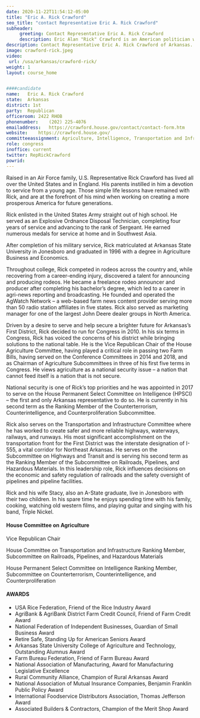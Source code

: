 ```yaml
---
date: 2020-11-22T11:54:12-05:00
title: "Eric A. Rick Crawford"
seo_title: "contact Representative Eric A. Rick Crawford"
subheader:
     greeting: Contact Representative Eric A. Rick Crawford 
     description: Eric Alan "Rick" Crawford is an American politician who has been the U.S. Representative for Arkansas's 1st congressional district since 2011. He is a member of the Republican Party. Before he was elected to Congress, Crawford was a radio announcer, businessman, and U.S. Army soldier.
description: Contact Representative Eric A. Rick Crawford of Arkansas. Contact information for Eric A. Rick Crawford includes email address, phone number, and mailing address.
image: crawford-rick.jpeg
video: 
 url: /usa/arkansas/crawford-rick/
weight: 1
layout: course_home


####candidate
name:	Eric A. Rick Crawford
state:	Arkansas
district: 1st
party:	Republican
officeroom:	2422 RHOB
phonenumber:	(202) 225-4076
emailaddress:	https://crawford.house.gov/contact/contact-form.htm
website:	https://crawford.house.gov/
committeeassignment: Agriculture, Intelligence, Transportation and Infrastructure
role: congress
inoffice: current
twitter: RepRickCrawford
powrid: 
---
```


Raised in an Air Force family, U.S. Representative Rick Crawford has lived all over the United States and in England. His parents instilled in him a devotion to service from a young age. Those simple life lessons have remained with Rick, and are at the forefront of his mind when working on creating a more prosperous America for future generations. 

Rick enlisted in the United States Army straight out of high school. He served as an Explosive Ordnance Disposal Technician, completing four years of service and advancing to the rank of Sergeant. He earned numerous medals for service at home and in Southwest Asia.

After completion of his military service, Rick matriculated at Arkansas State University in Jonesboro and graduated in 1996 with a degree in Agriculture Business and Economics.

Throughout college, Rick competed in rodeos across the country and, while recovering from a career-ending injury, discovered a talent for announcing and producing rodeos. He became a freelance rodeo announcer and producer after completing his bachelor’s degree, which led to a career in agri-news reporting and broadcasting. He founded and operated the AgWatch Network – a web-based farm news content provider serving more than 50 radio station affiliates in five states. Rick also served as marketing manager for one of the largest John Deere dealer groups in North America. 

Driven by a desire to serve and help secure a brighter future for Arkansas’s First District, Rick decided to run for Congress in 2010. In his six terms in Congress, Rick has voiced the concerns of his district while bringing solutions to the national table. He is the Vice Republican Chair of the House Agriculture Committee, having played a critical role in passing two Farm Bills, having served on the Conference Committees in 2014 and 2018, and as Chairman of Agriculture Subcommittees in three of his first five terms in Congress. He views agriculture as a national security issue – a nation that cannot feed itself is a nation that is not secure. 

National security is one of Rick’s top priorities and he was appointed in 2017 to serve on the House Permanent Select Committee on Intelligence (HPSCI) – the first and only Arkansas representative to do so. He is currently in his second term as the Ranking Member of the Counterterrorism, Counterintelligence, and Counterproliferation Subcommittee.

Rick also serves on the Transportation and Infrastructure Committee where he has worked to create safer and more reliable highways, waterways, railways, and runways. His most significant accomplishment on the transportation front for the First District was the interstate designation of I-555, a vital corridor for Northeast Arkansas. He serves on the Subcommittee on Highways and Transit and is serving his second term as the Ranking Member of the Subcommittee on Railroads, Pipelines, and Hazardous Materials. In this leadership role, Rick influences decisions on the economic and safety regulation of railroads and the safety oversight of pipelines and pipeline facilities.

Rick and his wife Stacy, also an A-State graduate, live in Jonesboro with their two children. In his spare time he enjoys spending time with his family, cooking, watching old western films, and playing guitar and singing with his band, Triple Nickel.

#### House Committee on Agriculture
Vice Republican Chair

House Committee on Transportation and Infrastructure
Ranking Member, Subcommittee on Railroads, Pipelines, and Hazardous Materials

House Permanent Select Committee on Intelligence
Ranking Member, Subcommittee on Counterterrorism, Counterintelligence, and Counterproliferation

#### AWARDS
- USA Rice Federation, Friend of the Rice Industry Award
- AgriBank & AgriBank District Farm Credit Council, Friend of Farm Credit Award
- National Federation of Independent Businesses, Guardian of Small Business Award
- Retire Safe, Standing Up for American Seniors Award
- Arkansas State University College of Agriculture and Technology, Outstanding Alumnus Award
- Farm Bureau Federation, Friend of Farm Bureau Award
- National Association of Manufacturing, Award for Manufacturing Legislative Excellence
- Rural Community Alliance, Champion of Rural Arkansas Award
- National Association of Mutual Insurance Companies, Benjamin Franklin Public Policy Award
- International Foodservice Distributors Association, Thomas Jefferson Award
- Associated Builders & Contractors, Champion of the Merit Shop Award